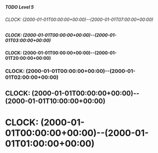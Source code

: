 ##### TODO Level 5
###### CLOCK: (2000-01-01T00:00:00+00:00)--(2000-01-01T07:00:00+00:00)
##### CLOCK: (2000-01-01T00:00:00+00:00)--(2000-01-01T03:00:00+00:00)
#### CLOCK: (2000-01-01T00:00:00+00:00)--(2000-01-01T20:00:00+00:00)
### CLOCK: (2000-01-01T00:00:00+00:00)--(2000-01-01T02:00:00+00:00)
## CLOCK: (2000-01-01T00:00:00+00:00)--(2000-01-01T10:00:00+00:00)
# CLOCK: (2000-01-01T00:00:00+00:00)--(2000-01-01T01:00:00+00:00)
